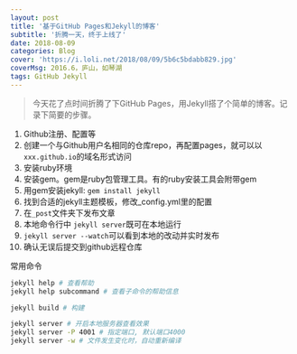 ```yaml
---
layout: post
title: '基于GitHub Pages和Jekyll的博客'
subtitle: '折腾一天，终于上线了'
date: 2018-08-09
categories: Blog
cover: 'https://i.loli.net/2018/08/09/5b6c5bdabb829.jpg'
coverMsg: 2016.6，庐山，如琴湖
tags: GitHub Jekyll
---
```


>今天花了点时间折腾了下GitHub Pages，用Jekyll搭了个简单的博客。记录下简要的步骤。

1. Github注册、配置等
2. 创建一个与Github用户名相同的仓库repo，再配置pages，就可以以`xxx.github.io`的域名形式访问
3. 安装ruby环境
4. 安装gem。gem是ruby包管理工具。有的ruby安装工具会附带gem
5. 用gem安装jekyll: `gem install jekyll`
6. 找到合适的jekyll主题模板，修改_config.yml里的配置
7. 在`_post`文件夹下发布文章
8. 本地命令行中 `jekyll server`既可在本地运行
9.  `jekyll server --watch`可以看到本地的改动并实时发布
10. 确认无误后提交到github远程仓库

常用命令
``` bash
jekyll help # 查看帮助
jekyll help subcommand # 查看子命令的帮助信息

jekyll build # 构建

jekyll server # 开启本地服务器查看效果
jekyll server -P 4001 # 指定端口, 默认端口4000
jekyll server -w # 文件发生变化时，自动重新编译
```